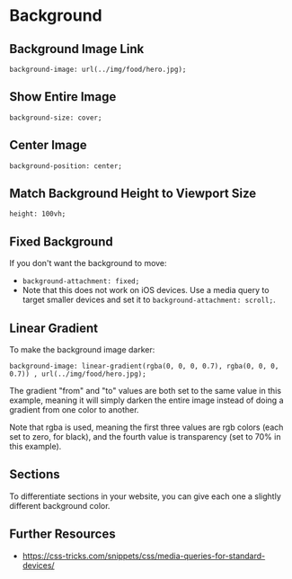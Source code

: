 # Background

## Background Image Link

`background-image: url(../img/food/hero.jpg);`

## Show Entire Image

`background-size: cover;`

## Center Image

`background-position: center;`

## Match Background Height to Viewport Size

`height: 100vh;`

## Fixed Background

If you don't want the background to move:
  - `background-attachment: fixed;`
  - Note that this does not work on iOS devices. Use a media query to target smaller devices and set it to `background-attachment: scroll;`.

## Linear Gradient

To make the background image darker:

```
background-image: linear-gradient(rgba(0, 0, 0, 0.7), rgba(0, 0, 0, 0.7)) , url(../img/food/hero.jpg);
```

The gradient "from" and "to" values are both set to the same value in this example, meaning it will simply darken the entire image instead of doing a gradient from one color to another.

Note that rgba is used, meaning the first three values are rgb colors (each set to zero, for black), and the fourth value is transparency (set to 70% in this example).

## Sections

To differentiate sections in your website, you can give each one a slightly different background color.

## Further Resources

- https://css-tricks.com/snippets/css/media-queries-for-standard-devices/